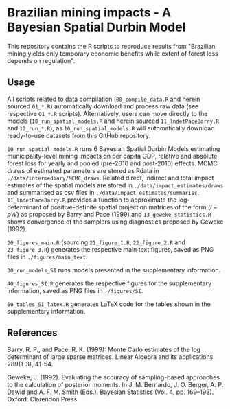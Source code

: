 # Brazilian mining impacts - A Bayesian Spatial Durbin Model

This repository contains the R scripts to reproduce results from "Brazilian mining yields only temporary economic benefits while extent of forest loss depends on regulation".

## Usage

All scripts related to data compilation (`00_compile_data.R` and herein sourced `01_*.R`) automatically download and process raw data (see respective `01_*.R` scripts). Alternatively, users can move directly to the models (`10_run_spatial_models.R` and herein sourced `11_lndetPaceBarry.R` and `12_run_*.R`), as `10_run_spatial_models.R` will automatically download ready-to-use datasets from this GitHub repository.

`10_run_spatial_models.R` runs 6 Bayesian Spatial Durbin Models estimating municipality-level mining impacts on per capita GDP, relative and absolute forest loss for yearly and pooled (pre-2010 and post-2010) effects. MCMC draws of estimated parameters are stored as Rdata in `./data/intermediary/MCMC_draws`. Related direct, indirect and total impact estimates of the spatial models are stored in `./data/impact_estimates/draws` and summarised as csv files in `./data/impact_estimates/summaries`. `11_lndetPaceBarry.R` provides a function to approximate the log-determinant of positive-definite spatial projection matrices of the form $(I - \rho W)$ as proposed by Barry and Pace (1999) and `13_geweke_statistics.R` shows convergence of the samplers using diagnostics proposed by Geweke (1992).

`20_figures_main.R` (sourcing `21_figure_1.R`, `22_figure_2.R` and `23_figure_3.R`) generates the respective main text figures, saved as PNG files in `./figures/main_text`.

`30_run_models_SI` runs models presented in the supplementary information.

`40_figures_SI.R` generates the respective figures for the supplementary information, saved as PNG files in `./figures/SI`.

`50_tables_SI_latex.R` generates LaTeX code for the tables shown in the supplementary information.

## References

Barry, R. P., and Pace, R. K. (1999): Monte Carlo estimates of the log determinant of large sparse matrices. Linear Algebra and its applications, 289(1-3), 41-54. 

Geweke, J. (1992). Evaluating the accuracy of sampling-based approaches to the calculation of posterior moments. In J. M. Bernardo, J. O. Berger, A. P. Dawid and A. F. M. Smith (Eds.), Bayesian Statistics (Vol. 4, pp. 169–193). Oxford: Clarendon Press
